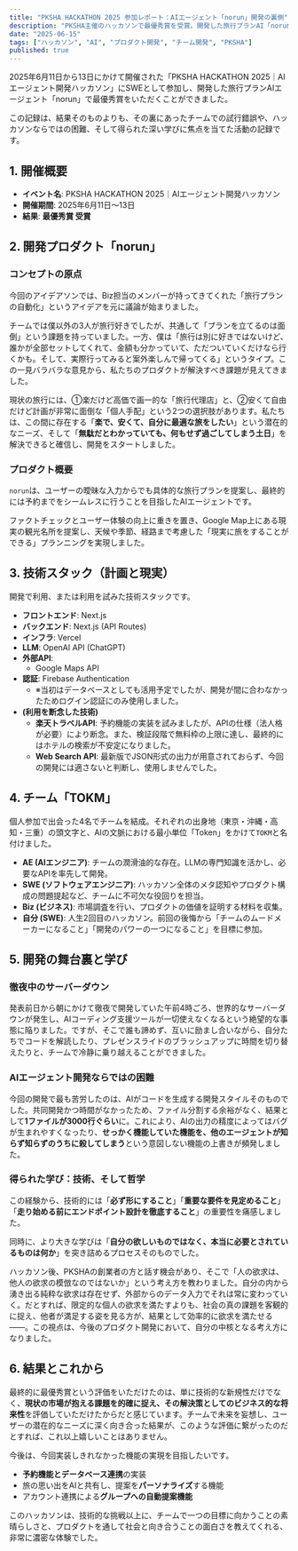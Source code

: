 ```yaml
---
title: "PKSHA HACKATHON 2025 参加レポート：AIエージェント「norun」開発の裏側"
description: "PKSHA主催のハッカソンで最優秀賞を受賞。開発した旅行プランAI「norun」のコンセプト、開発の裏側、そして得られた学びを記録します。"
date: "2025-06-15"
tags: ["ハッカソン", "AI", "プロダクト開発", "チーム開発", "PKSHA"]
published: true
---
```


2025年6月11日から13日にかけて開催された「PKSHA HACKATHON 2025｜AIエージェント開発ハッカソン」にSWEとして参加し、開発した旅行プランAIエージェント「norun」で最優秀賞をいただくことができました。

この記録は、結果そのものよりも、その裏にあったチームでの試行錯誤や、ハッカソンならではの困難、そして得られた深い学びに焦点を当てた活動の記録です。

## 1. 開催概要

- **イベント名**: PKSHA HACKATHON 2025｜AIエージェント開発ハッカソン
- **開催期間**: 2025年6月11日〜13日
- **結果**: **最優秀賞 受賞**

## 2. 開発プロダクト「norun」

### コンセプトの原点
今回のアイデアソンでは、Biz担当のメンバーが持ってきてくれた「旅行プランの自動化」というアイデアを元に議論が始まりました。

チームでは僕以外の3人が旅行好きでしたが、共通して「プランを立てるのは面倒」という課題を持っていました。一方、僕は「旅行は別に好きではないけど、誰かが全部セットしてくれて、金額も分かっていて、ただついていくだけなら行くかも。そして、実際行ってみると案外楽しんで帰ってくる」というタイプ。この一見バラバラな意見から、私たちのプロダクトが解決すべき課題が見えてきました。

現状の旅行には、①楽だけど高価で画一的な「旅行代理店」と、②安くて自由だけど計画が非常に面倒な「個人手配」という2つの選択肢があります。私たちは、この間に存在する「**楽で、安くて、自分に最適な旅をしたい**」という潜在的なニーズ、そして「**無駄だとわかっていても、何もせず過ごしてしまう土日**」を解決できると確信し、開発をスタートしました。

### プロダクト概要
`norun`は、ユーザーの曖昧な入力からでも具体的な旅行プランを提案し、最終的には予約までをシームレスに行うことを目指したAIエージェントです。

ファクトチェックとユーザー体験の向上に重きを置き、Google Map上にある現実の観光名所を提案し、天候や季節、経路まで考慮した「現実に旅をすることができる」プランニングを実現しました。

## 3. 技術スタック（計画と現実）

開発で利用、または利用を試みた技術スタックです。

- **フロントエンド**: Next.js
- **バックエンド**: Next.js (API Routes)
- **インフラ**: Vercel
- **LLM**: OpenAI API (ChatGPT)
- **外部API**:
  - Google Maps API
- **認証**: Firebase Authentication
  - ※当初はデータベースとしても活用予定でしたが、開発が間に合わなかったためログイン認証にのみ使用しました。
- **(利用を断念した技術)**
  - **楽天トラベルAPI**: 予約機能の実装を試みましたが、APIの仕様（法人格が必要）により断念。また、検証段階で無料枠の上限に達し、最終的にはホテルの検索が不安定になりました。
  - **Web Search API**: 最新版でJSON形式の出力が用意されておらず、今回の開発には適さないと判断し、使用しませんでした。

## 4. チーム「TOKM」

個人参加で出会った4名でチームを結成。それぞれの出身地（東京・沖縄・高知・三重）の頭文字と、AIの文脈における最小単位「Token」をかけて`TOKM`と名付けました。

- **AE (AIエンジニア)**: チームの潤滑油的な存在。LLMの専門知識を活かし、必要なAPIを率先して開発。
- **SWE (ソフトウェアエンジニア)**: ハッカソン全体のメタ認知やプロダクト構成の問題提起など、チームに不可欠な役回りを担当。
- **Biz (ビジネス)**: 市場調査を行い、プロダクトの価値を証明する材料を収集。
- **自分 (SWE)**: 人生2回目のハッカソン。前回の後悔から「チームのムードメーカーになること」「開発のパワーの一つになること」を目標に参加。

## 5. 開発の舞台裏と学び

### 徹夜中のサーバーダウン
発表前日から朝にかけて徹夜で開発していた午前4時ごろ、世界的なサーバーダウンが発生し、AIコーディング支援ツールが一切使えなくなるという絶望的な事態に陥りました。ですが、そこで誰も諦めず、互いに励まし合いながら、自分たちでコードを解読したり、プレゼンスライドのブラッシュアップに時間を切り替えたりと、チームで冷静に乗り越えることができました。

### AIエージェント開発ならではの困難
今回の開発で最も苦労したのは、AIがコードを生成する開発スタイルそのものでした。共同開発かつ時間がなかったため、ファイル分割する余裕がなく、結果として**1ファイルが3000行ぐらい**に。これにより、AIの出力の精度によってはバグが生まれやすくなったり、**せっかく機能していた機能を、他のエージェントが知らず知らずのうちに殺してしまう**という意図しない機能の上書きが頻発しました。

### 得られた学び：技術、そして哲学
この経験から、技術的には「**必ず形にすること**」「**重要な要件を見定めること**」「**走り始める前にエンドポイント設計を徹底すること**」の重要性を痛感しました。

同時に、より大きな学びは「**自分の欲しいものではなく、本当に必要とされているものは何か**」を突き詰めるプロセスそのものでした。

ハッカソン後、PKSHAの創業者の方と話す機会があり、そこで「人の欲求は、他人の欲求の模倣なのではないか」という考え方を教わりました。自分の内から湧き出る純粋な欲求は存在せず、外部からのデータ入力でそれは常に変わっていく。だとすれば、限定的な個人の欲求を満たすよりも、社会の真の課題を客観的に捉え、他者が満足する姿を見る方が、結果として効率的に欲求を満たせる――。この視点は、今後のプロダクト開発において、自分の中核となる考え方になりました。

## 6. 結果とこれから

最終的に最優秀賞という評価をいただけたのは、単に技術的な新規性だけでなく、**現状の市場が抱える課題を的確に捉え、その解決策としてのビジネス的な将来性**を評価していただけたからだと感じています。チームで未来を妄想し、ユーザーの潜在的なニーズに深く向き合った結果が、このような評価に繋がったのだとすれば、これ以上嬉しいことはありません。

今後は、今回実装しきれなかった機能の実現を目指したいです。
- **予約機能とデータベース連携**の実装
- 旅の思い出をAIと共有し、提案を**パーソナライズ**する機能
- アカウント連携による**グループへの自動提案機能**

このハッカソンは、技術的な挑戦以上に、チームで一つの目標に向かうことの素晴らしさと、プロダクトを通して社会と向き合うことの面白さを教えてくれる、非常に濃密な体験でした。